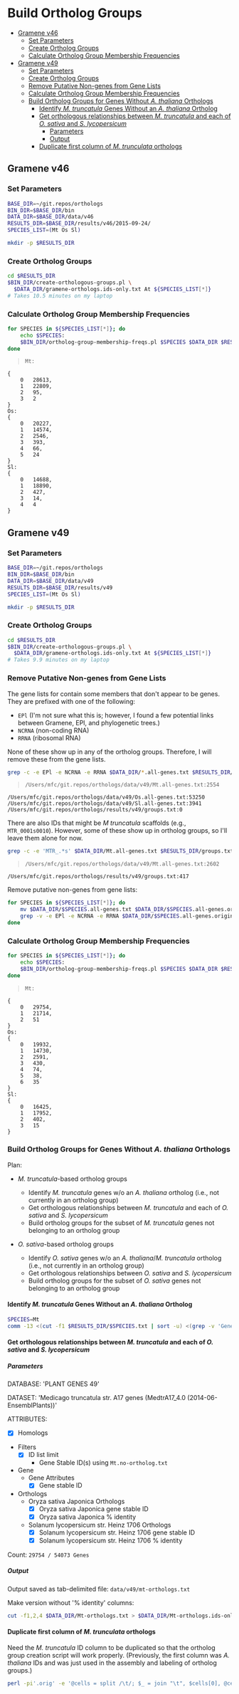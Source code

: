 # Build Ortholog Groups

<!-- MarkdownTOC -->

- [Gramene v46](#gramene-v46)
    - [Set Parameters](#set-parameters)
    - [Create Ortholog Groups](#create-ortholog-groups)
    - [Calculate Ortholog Group Membership Frequencies](#calculate-ortholog-group-membership-frequencies)
- [Gramene v49](#gramene-v49)
    - [Set Parameters](#set-parameters-1)
    - [Create Ortholog Groups](#create-ortholog-groups-1)
    - [Remove Putative Non-genes from Gene Lists](#remove-putative-non-genes-from-gene-lists)
    - [Calculate Ortholog Group Membership Frequencies](#calculate-ortholog-group-membership-frequencies-1)
    - [Build Ortholog Groups for Genes Without *A. thaliana* Orthologs](#build-ortholog-groups-for-genes-without-a-thaliana-orthologs)
        - [Identify *M. truncatula* Genes Without an *A. thaliana* Ortholog](#identify-m-truncatula-genes-without-an-a-thaliana-ortholog)
        - [Get orthologous relationships between *M. truncatula* and each of *O. sativa* and *S. lycopersicum*](#get-orthologous-relationships-between-m-truncatula-and-each-of-o-sativa-and-s-lycopersicum)
            - [Parameters](#parameters)
            - [Output](#output)
        - [Duplicate first column of *M. trunculata* orthologs](#duplicate-first-column-of-m-trunculata-orthologs)

<!-- /MarkdownTOC -->


## Gramene v46

### Set Parameters

```sh
BASE_DIR=~/git.repos/orthologs
BIN_DIR=$BASE_DIR/bin
DATA_DIR=$BASE_DIR/data/v46
RESULTS_DIR=$BASE_DIR/results/v46/2015-09-24/
SPECIES_LIST=(Mt Os Sl)

mkdir -p $RESULTS_DIR
```


### Create Ortholog Groups

```sh
cd $RESULTS_DIR
$BIN_DIR/create-orthologous-groups.pl \
  $DATA_DIR/gramene-orthologs.ids-only.txt At ${SPECIES_LIST[*]}
# Takes 10.5 minutes on my laptop
```


### Calculate Ortholog Group Membership Frequencies

```sh
for SPECIES in ${SPECIES_LIST[*]}; do
    echo $SPECIES:
    $BIN_DIR/ortholog-group-membership-freqs.pl $SPECIES $DATA_DIR $RESULTS_DIR
done
```


>     Mt:
    {
        0   28613,
        1   22809,
        2   95,
        3   2
    }
    Os:
    {
        0   20227,
        1   14574,
        2   2546,
        3   393,
        4   66,
        5   24
    }
    Sl:
    {
        0   14688,
        1   18890,
        2   427,
        3   14,
        4   4
    }


## Gramene v49

### Set Parameters

```sh
BASE_DIR=~/git.repos/orthologs
BIN_DIR=$BASE_DIR/bin
DATA_DIR=$BASE_DIR/data/v49
RESULTS_DIR=$BASE_DIR/results/v49
SPECIES_LIST=(Mt Os Sl)

mkdir -p $RESULTS_DIR
```


### Create Ortholog Groups

```sh
cd $RESULTS_DIR
$BIN_DIR/create-orthologous-groups.pl \
  $DATA_DIR/gramene-orthologs.ids-only.txt At ${SPECIES_LIST[*]}
# Takes 9.9 minutes on my laptop
```


### Remove Putative Non-genes from Gene Lists

The gene lists for contain some members that don't appear to be genes. They are prefixed with one of the following:

- `EPl` (I'm not sure what this is; however, I found a few potential links between Gramene, EPl, and phylogenetic trees.)
- `NCRNA` (non-coding RNA)
- `RRNA` (ribosomal RNA)

None of these show up in any of the ortholog groups. Therefore, I will remove these from the gene lists.

```sh
grep -c -e EPl -e NCRNA -e RRNA $DATA_DIR/*.all-genes.txt $RESULTS_DIR/groups.txt
```


>     /Users/mfc/git.repos/orthologs/data/v49/Mt.all-genes.txt:2554
    /Users/mfc/git.repos/orthologs/data/v49/Os.all-genes.txt:53250
    /Users/mfc/git.repos/orthologs/data/v49/Sl.all-genes.txt:3941
    /Users/mfc/git.repos/orthologs/results/v49/groups.txt:0


There are also IDs that might be *M truncatula* scaffolds (e.g., `MTR_0001s0010`). However, some of these show up in ortholog groups, so I'll leave them alone for now.

```sh
grep -c -e 'MTR_.*s' $DATA_DIR/Mt.all-genes.txt $RESULTS_DIR/groups.txt
```


>     /Users/mfc/git.repos/orthologs/data/v49/Mt.all-genes.txt:2602
    /Users/mfc/git.repos/orthologs/results/v49/groups.txt:417


Remove putative non-genes from gene lists:

```sh
for SPECIES in ${SPECIES_LIST[*]}; do
    mv $DATA_DIR/$SPECIES.all-genes.txt $DATA_DIR/$SPECIES.all-genes.original.txt
    grep -v -e EPl -e NCRNA -e RRNA $DATA_DIR/$SPECIES.all-genes.original.txt > $DATA_DIR/$SPECIES.all-genes.txt
done
```


### Calculate Ortholog Group Membership Frequencies

```sh
for SPECIES in ${SPECIES_LIST[*]}; do
    echo $SPECIES:
    $BIN_DIR/ortholog-group-membership-freqs.pl $SPECIES $DATA_DIR $RESULTS_DIR
done
```


>     Mt:
    {
        0   29754,
        1   21714,
        2   51
    }
    Os:
    {
        0   19932,
        1   14730,
        2   2591,
        3   430,
        4   74,
        5   38,
        6   35
    }
    Sl:
    {
        0   16425,
        1   17952,
        2   402,
        3   15
    }


### Build Ortholog Groups for Genes Without *A. thaliana* Orthologs

Plan:

- *M. truncatula*-based ortholog groups

    - Identify *M. truncatula* genes w/o an *A. thaliana* ortholog (i.e., not currently in an ortholog group)
    - Get orthologous relationships between *M. truncatula* and each of *O. sativa* and *S. lycopersicum*
    - Build ortholog groups for the subset of *M. truncatula* genes not belonging to an ortholog group

- *O. sativa*-based ortholog groups

    - Identify *O. sativa* genes w/o an *A. thaliana*/*M. truncatula* ortholog (i.e., not currently in an ortholog group)
    - Get orthologous relationships between *O. sativa* and *S. lycopersicum*
    - Build ortholog groups for the subset of *O. sativa* genes not belonging to an ortholog group


#### Identify *M. truncatula* Genes Without an *A. thaliana* Ortholog

```sh
SPECIES=Mt
comm -13 <(cut -f1 $RESULTS_DIR/$SPECIES.txt | sort -u) <(grep -v 'Gene stable ID' $DATA_DIR/$SPECIES.all-genes.txt | sort) > $SPECIES.no-ortholog.txt
```


#### Get orthologous relationships between *M. truncatula* and each of *O. sativa* and *S. lycopersicum*

##### Parameters

DATABASE: 'PLANT GENES 49'

DATASET: 'Medicago truncatula str. A17 genes (MedtrA17_4.0 (2014-06-EnsemblPlants))'

ATTRIBUTES:

- [x] Homologs
- Filters
  - [x] ID list limit
    - Gene Stable ID(s) using `Mt.no-ortholog.txt`
- Gene
  - Gene Attributes
    - [x] Gene stable ID
- Orthologs
  - Oryza sativa Japonica Orthologs
    - [x] Oryza sativa Japonica gene stable ID
    - [x] Oryza sativa Japonica % identity
  - Solanum lycopersicum str. Heinz 1706 Orthologs
    - [x] Solanum lycopersicum str. Heinz 1706 gene stable ID
    - [x] Solanum lycopersicum str. Heinz 1706 % identity

Count: `29754 / 54073 Genes`


##### Output

Output saved as tab-delimited file: `data/v49/mt-orthologs.txt`

Make version without '% identity' columns:

```sh
cut -f1,2,4 $DATA_DIR/Mt-orthologs.txt > $DATA_DIR/Mt-orthologs.ids-only.txt
```


#### Duplicate first column of *M. trunculata* orthologs

Need the *M. truncatula* ID column to be duplicated so that the ortholog group creation script will work properly. (Previously, the first column was *A. thaliana* IDs and was just used in the assembly and labeling of ortholog groups.)

```sh
perl -pi'.orig' -e '@cells = split /\t/; $_ = join "\t", $cells[0], @cells;' $DATA_DIR/Mt-orthologs.ids-only.txt
```
